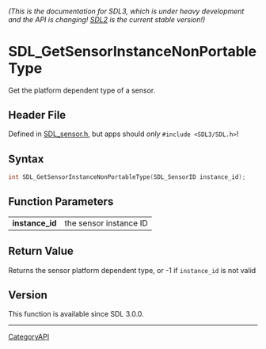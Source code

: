 ###### (This is the documentation for SDL3, which is under heavy development and the API is changing! [SDL2](https://wiki.libsdl.org/SDL2/) is the current stable version!)
# SDL_GetSensorInstanceNonPortableType

Get the platform dependent type of a sensor.

## Header File

Defined in [SDL_sensor.h](https://github.com/libsdl-org/SDL/blob/main/include/SDL3/SDL_sensor.h), but apps should _only_ `#include <SDL3/SDL.h>`!

## Syntax

```c
int SDL_GetSensorInstanceNonPortableType(SDL_SensorID instance_id);

```

## Function Parameters

|                     |                        |
| ------------------- | ---------------------- |
| **instance_id**     | the sensor instance ID |

## Return Value

Returns the sensor platform dependent type, or -1 if `instance_id` is not
valid

## Version

This function is available since SDL 3.0.0.

----
[CategoryAPI](CategoryAPI)

